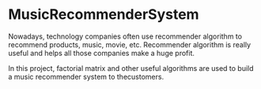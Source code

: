 # MusicRecommenderSystem

Nowadays, technology companies often use recommender algorithm to recommend products, music, movie, etc. 
Recommender algorithm is really useful and helps all those companies make a huge profit.

In this project, factorial matrix and other useful algorithms are used to build a music recommender system to thecustomers.
